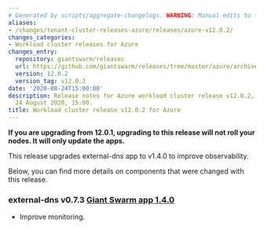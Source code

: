 ```yaml
---
# Generated by scripts/aggregate-changelogs. WARNING: Manual edits to this files will be overwritten.
aliases:
- /changes/tenant-cluster-releases-azure/releases/azure-v12.0.2/
changes_categories:
- Workload cluster releases for Azure
changes_entry:
  repository: giantswarm/releases
  url: https://github.com/giantswarm/releases/tree/master/azure/archived/v12.0.2
  version: 12.0.2
  version_tag: v12.0.2
date: '2020-08-24T15:00:00'
description: Release notes for Azure workload cluster release v12.0.2, published on
  24 August 2020, 15:00.
title: Workload cluster release v12.0.2 for Azure
---
```


**If you are upgrading from 12.0.1, upgrading to this release will not roll your nodes. It will only update the apps.**

This release upgrades external-dns app to v1.4.0 to improve observability.

Below, you can find more details on components that were changed with this release.

### external-dns v0.7.3 [Giant Swarm app 1.4.0](https://github.com/giantswarm/external-dns-app/blob/master/CHANGELOG.md#140---2020-08-21)

- Improve monitoring.
